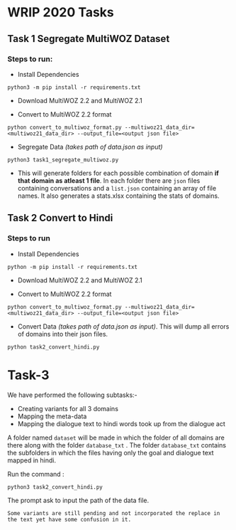 # WRIP 2020 Tasks

## Task 1 Segregate MultiWOZ Dataset

### Steps to run:

- Install Dependencies

```
python3 -m pip install -r requirements.txt
```

- Download MultiWOZ 2.2 and MultiWOZ 2.1

- Convert to MultiWOZ 2.2 format

```
python convert_to_multiwoz_format.py --multiwoz21_data_dir=<multiwoz21_data_dir> --output_file=<output json file>

```

- Segregate Data _(takes path of data.json as input)_

```
python3 task1_segregate_multiwoz.py
```

- This will generate folders for each possible combination of domain **if that domain as atleast 1 file**. In each folder there are `json` files containing conversations and a `list.json` containing an array of file names. It also generates a stats.xlsx containing the stats of domains.

## Task 2 Convert to Hindi

### Steps to run

- Install Dependencies

```
python -m pip install -r requirements.txt
```

- Download MultiWOZ 2.2 and MultiWOZ 2.1

- Convert to MultiWOZ 2.2 format

```
python convert_to_multiwoz_format.py --multiwoz21_data_dir=<multiwoz21_data_dir> --output_file=<output json file>

```

- Convert Data _(takes path of data.json as input)_. This will dump all errors of domains into their json files.

```
python task2_convert_hindi.py
```

# Task-3

We have performed the following subtasks:-

- Creating variants for all 3 domains
- Mapping the meta-data
- Mapping the dialogue text to hindi words took up from the dialogue act

A folder named `dataset` will be made in which the folder of all domains are there along with the folder `database_txt` . The folder `database_txt` contains the subfolders in which the files having only the goal and dialogue text mapped in hindi.

Run the command :

```
python3 task2_convert_hindi.py
```
The prompt ask to input the path of the data file.

 `Some variants are still pending and not incorporated the replace in the text yet have some confusion in it.`